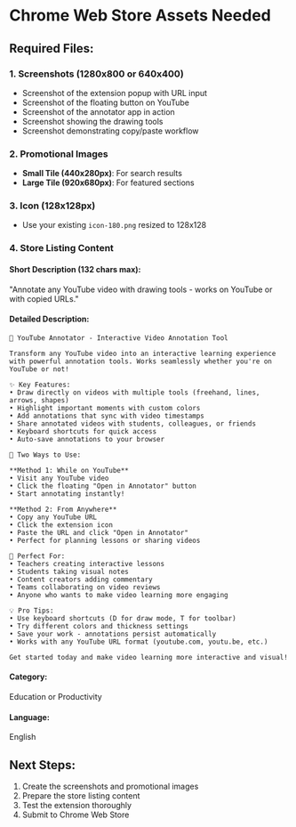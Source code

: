 # Chrome Web Store Assets Needed

## Required Files:

### 1. **Screenshots (1280x800 or 640x400)**
- Screenshot of the extension popup with URL input
- Screenshot of the floating button on YouTube
- Screenshot of the annotator app in action
- Screenshot showing the drawing tools
- Screenshot demonstrating copy/paste workflow

### 2. **Promotional Images**
- **Small Tile (440x280px)**: For search results
- **Large Tile (920x680px)**: For featured sections

### 3. **Icon (128x128px)**
- Use your existing `icon-180.png` resized to 128x128

### 4. **Store Listing Content**

#### **Short Description (132 chars max):**
"Annotate any YouTube video with drawing tools - works on YouTube or with copied URLs."

#### **Detailed Description:**
```
🎨 YouTube Annotator - Interactive Video Annotation Tool

Transform any YouTube video into an interactive learning experience with powerful annotation tools. Works seamlessly whether you're on YouTube or not!

✨ Key Features:
• Draw directly on videos with multiple tools (freehand, lines, arrows, shapes)
• Highlight important moments with custom colors
• Add annotations that sync with video timestamps
• Share annotated videos with students, colleagues, or friends
• Keyboard shortcuts for quick access
• Auto-save annotations to your browser

🚀 Two Ways to Use:

**Method 1: While on YouTube**
• Visit any YouTube video
• Click the floating "Open in Annotator" button
• Start annotating instantly!

**Method 2: From Anywhere**
• Copy any YouTube URL
• Click the extension icon
• Paste the URL and click "Open in Annotator"
• Perfect for planning lessons or sharing videos

🎯 Perfect For:
• Teachers creating interactive lessons
• Students taking visual notes
• Content creators adding commentary
• Teams collaborating on video reviews
• Anyone who wants to make video learning more engaging

💡 Pro Tips:
• Use keyboard shortcuts (D for draw mode, T for toolbar)
• Try different colors and thickness settings
• Save your work - annotations persist automatically
• Works with any YouTube URL format (youtube.com, youtu.be, etc.)

Get started today and make video learning more interactive and visual!
```

#### **Category:**
Education or Productivity

#### **Language:**
English

## Next Steps:
1. Create the screenshots and promotional images
2. Prepare the store listing content
3. Test the extension thoroughly
4. Submit to Chrome Web Store 